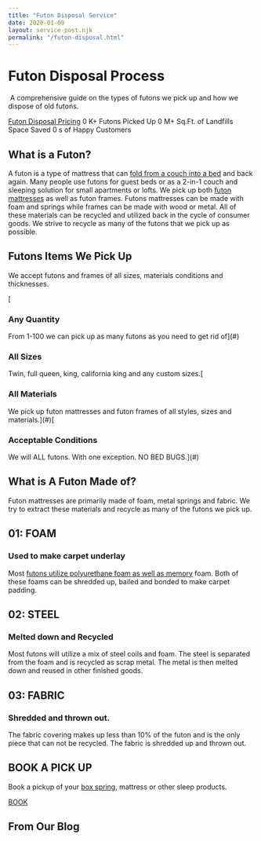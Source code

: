 ```yaml
---
title: "Futon Disposal Service"
date: 2020-01-09
layout: service-post.njk
permalink: "/futon-disposal.html"
---
```


# Futon Disposal Process

 A comprehensive guide on the types of futons we pick up and how we dispose of old futons. 

[Futon Disposal Pricing](https://www.abedderworld.com/pricing/) 0 K+ Futons Picked Up 0 M+ Sq.Ft. of Landfills Space Saved 0 s of Happy Customers

## What is a Futon?

A futon is a type of mattress that can [fold from a couch into a bed](https://www.abedderworld.com/fold-up-bed.html/) and back again. Many people use futons for guest beds or as a 2-in-1 couch and sleeping solution for small apartments or lofts. We pick up both [futon mattresses](https://www.abedderworld.com/futon-mattresses.html/) as well as futon frames. Futons mattresses can be made with foam and springs while frames can be made with wood or metal. All of these materials can be recycled and utilized back in the cycle of consumer goods. We strive to recycle as many of the futons that we pick up as possible. 

## Futons Items We Pick Up

We accept futons and frames of all sizes, materials conditions and thicknesses. 

[

### Any Quantity

From 1-100 we can pick up as many futons as you need to get rid of](#)

### All Sizes

Twin, full queen, king, california king and any custom sizes.[

### All Materials

We pick up futon mattresses and futon frames of all styles, sizes and materials.](#)[

### Acceptable Conditions

We will ALL futons. With one exception. NO BED BUGS.](#)

## What is A Futon Made of?

Futon mattresses are primarily made of foam, metal springs and fabric. We try to extract these materials and recycle as many of the futons we pick up. 

## 01: FOAM

### Used to make carpet underlay

Most [futons utilize polyurethane foam as well as memory](https://www.abedderworld.com/memory-foam-futon-mattress.html/) foam. Both of these foams can be shredded up, bailed and bonded to make carpet padding. 

## 02: STEEL

### Melted down and Recycled

Most futons will utilize a mix of steel coils and foam. The steel is separated from the foam and is recycled as scrap metal. The metal is then melted down and reused in other finished goods. 

## 03: FABRIC

### Shredded and thrown out.

The fabric covering makes up less than 10% of the futon and is the only piece that can not be recycled. The fabric is shredded up and thrown out. 

## BOOK A PICK UP

Book a pickup of your [box spring](https://www.abedderworld.com/how-to-get-rid-of-a-box-spring.html/), mattress or other sleep products. 

[BOOK](https://www.abedderworld.com/book-online/)

## From Our Blog
